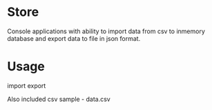 # Store
Console applications with ability to import data from csv to inmemory database and export data to file in json format.

# Usage
import <filename>
export <filename>

Also included csv sample - data.csv

